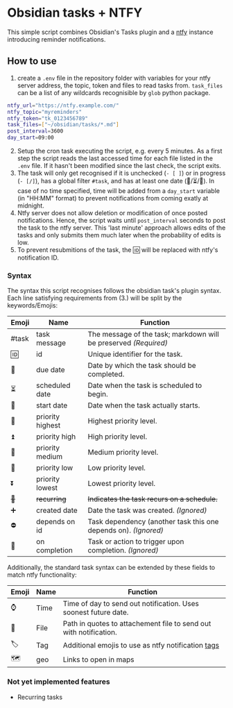 # Obsidian tasks + NTFY
This simple script combines Obsidian's Tasks plugin and a [ntfy](https://github.com/binwiederhier/ntfy) instance introducing reminder notifications.

## How to use

1. create a `.env` file in the repository folder with variables for your ntfy server address, the topic, token and files to read tasks from. `task_files` can be a list of any wildcards recognisible by `glob` python package.
```bash
ntfy_url="https://ntfy.example.com/"
ntfy_topic="myreminders"
ntfy_token="tk_0123456789"
task_files=["~/obsidian/tasks/*.md"]
post_interval=3600
day_start=09:00
```
2. Setup the cron task executing the script, e.g. every 5 minutes. As a first step the script reads the last accessed time for each file listed in the `.env` file. If it hasn't been modified since the last check, the script exits.
3. The task will only get recognised if it is unchecked (`- [ ]`) or in progress (`- [/]`), has a global filter `#task`, and has at least one date (📅/⏳/🛫). In case of no time specified, time will be added from a `day_start` variable (in "HH:MM" format) to prevent notifications from coming exatly at midnight.  
4. Ntfy server does not allow deletion or modification of once posted notifications. Hence, the script waits until `post_interval` seconds to post the task to the ntfy server. This 'last minute' approach allows edits of the tasks and only submits them much later when the probability of edits is low.
5. To prevent resubmitions of the task, the 🆔 will be replaced with ntfy's notification ID.

### Syntax
The syntax this script recognises follows the obsidian task's plugin syntax. Each line satisfying requirements from (3.) will be split by the keywords/Emojis:

| Emoji | Name              | Function                                                             |
|-------|-------------------|----------------------------------------------------------------------|
| #task | task message      | The message of the task; markdown will be preserved _(Required)_     |
| 🆔    | id                | Unique identifier for the task.                                      |
| 📅    | due date          | Date by which the task should be completed.                         |
| ⏳    | scheduled date    | Date when the task is scheduled to begin.                           |
| 🛫    | start date        | Date when the task actually starts.                                 |
| 🔺    | priority highest  | Highest priority level.                                              |
| ⏫    | priority high     | High priority level.                                                 |
| 🔼    | priority medium   | Medium priority level.                                               |
| 🔽    | priority low      | Low priority level.                                                  |
| ⏬    | priority lowest   | Lowest priority level.                                               |
| ~~🔁~~    | ~~recurring~~      | ~~Indicates the task recurs on a schedule.~~                        |
| ➕    | created date      | Date the task was created. _(Ignored)_                              |
| ⛔    | depends on id     | Task dependency (another task this one depends on). _(Ignored)_     |
| 🏁    | on completion     | Task or action to trigger upon completion. _(Ignored)_              |


Additionally, the standard task syntax can be extended by these fields to match ntfy functionality:

| Emoji | Name   | Function                                                             |
|-------|--------|----------------------------------------------------------------------|
| ⌚    | Time   | Time of day to send out notification. Uses soonest future date.     |
| 📁    | File   | Path in quotes to attachement file to send out with notification.  |
| 🏷️    | Tag    | Additional emojis to use as ntfy notification [tags](https://docs.ntfy.sh/publish/#tags-emojis) |
| 🗺️    | geo    |  Links to open in maps |


### Not yet implemented features 
 - Recurring tasks
